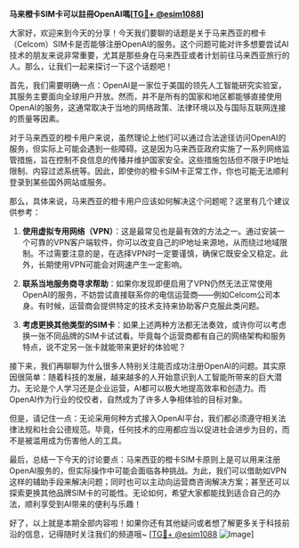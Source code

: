 **马来橙卡SIM卡可以註冊OpenAI嗎[[TG💪+ @esim1088](https://t.me/s/esim1088)]**

大家好，欢迎来到今天的分享！今天我们要聊的话题是关于马来西亚的橙卡（Celcom）SIM卡是否能够注册OpenAI的服务。这个问题可能对许多想要尝试AI技术的朋友来说非常重要，尤其是那些身在马来西亚或者计划前往马来西亚旅行的人。那么，让我们一起来探讨一下这个话题吧！

首先，我们需要明确一点：OpenAI是一家位于美国的领先人工智能研究实验室，其服务主要面向全球用户开放。然而，并不是所有的国家和地区都能够直接使用OpenAI的服务，这通常取决于当地的网络政策、法律环境以及与国际互联网连接的质量等因素。

对于马来西亚的橙卡用户来说，虽然理论上他们可以通过合法途径访问OpenAI的服务，但实际上可能会遇到一些障碍。这是因为马来西亚政府实施了一系列网络监管措施，旨在控制不良信息的传播并维护国家安全。这些措施包括但不限于IP地址限制、内容过滤系统等。因此，即使你的橙卡SIM卡正常工作，你也可能无法顺利登录到某些国外网站或服务。

那么，具体来说，马来西亚的橙卡用户应该如何解决这个问题呢？这里有几个建议供参考：

1. **使用虚拟专用网络（VPN）**：这是最常见也是最有效的方法之一。通过安装一个可靠的VPN客户端软件，你可以改变自己的IP地址来源地，从而绕过地域限制。不过需要注意的是，在选择VPN时一定要谨慎，确保它既安全又稳定。此外，长期使用VPN可能会对网速产生一定影响。

2. **联系当地服务商寻求帮助**：如果你发现即便启用了VPN仍然无法正常使用OpenAI的服务，不妨尝试直接联系你的电信运营商——例如Celcom公司本身。有时候，运营商会提供特定的技术支持来协助客户克服此类问题。

3. **考虑更换其他类型的SIM卡**：如果上述两种方法都无法奏效，或许你可以考虑换一张不同品牌的SIM卡试试看。毕竟每个运营商都有自己的网络架构和服务特点，说不定另一张卡就能带来更好的体验呢？

接下来，我们再聊聊为什么很多人特别关注能否成功注册OpenAI的问题。其实原因很简单：随着科技的发展，越来越多的人开始意识到人工智能所带来的巨大潜力。无论是个人学习还是企业运营，AI都可以极大地提高效率和创造力。而OpenAI作为行业的佼佼者，自然成为了许多人争相体验的目标对象。

但是，请记住一点：无论采用何种方式接入OpenAI平台，我们都必须遵守相关法律法规和社会公德规范。毕竟，任何技术的应用都应当以促进社会进步为目的，而不是被滥用成为伤害他人的工具。

最后，总结一下今天的讨论要点：马来西亚的橙卡SIM卡原则上是可以用来注册OpenAI服务的，但实际操作中可能会面临各种挑战。为此，我们可以借助如VPN这样的辅助手段来解决问题；同时也可以主动向运营商咨询解决方案；甚至还可以探索更换其他品牌SIM卡的可能性。无论如何，希望大家都能找到适合自己的办法，顺利享受到AI带来的便利与乐趣！

好了，以上就是本期全部内容啦！如果你还有其他疑问或者想了解更多关于科技前沿的信息，记得随时关注我们的频道哦~ [[TG💪+ @esim1088](https://t.me/s/esim1088) ![Image](https://i.postimg.cc/4NQfJmqS/Snipaste-2025-05-13-00-14-12.png)]